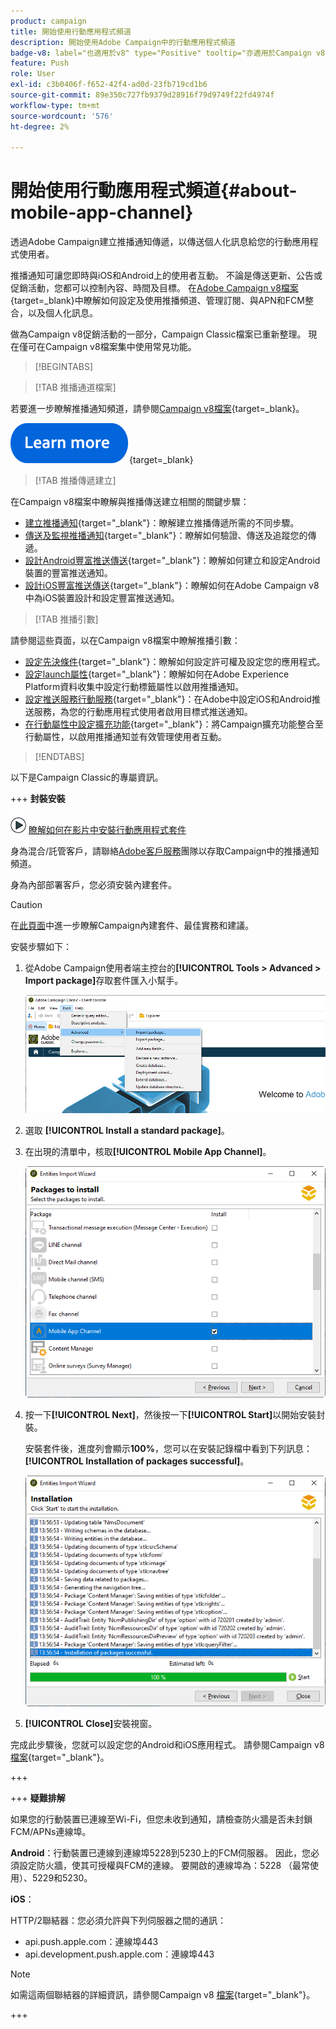 ```yaml
---
product: campaign
title: 開始使用行動應用程式頻道
description: 開始使用Adobe Campaign中的行動應用程式頻道
badge-v8: label="也適用於v8" type="Positive" tooltip="亦適用於Campaign v8"
feature: Push
role: User
exl-id: c3b0406f-f652-42f4-ad0d-23fb719cd1b6
source-git-commit: 89e350c727fb9379d28916f79d9749f22fd4974f
workflow-type: tm+mt
source-wordcount: '576'
ht-degree: 2%

---
```


# 開始使用行動應用程式頻道{#about-mobile-app-channel}

透過Adobe Campaign建立推播通知傳遞，以傳送個人化訊息給您的行動應用程式使用者。

推播通知可讓您即時與iOS和Android上的使用者互動。 不論是傳送更新、公告或促銷活動，您都可以控制內容、時間及目標。 在[Adobe Campaign v8檔案](https://experienceleague.adobe.com/zh-hant/docs/campaign/campaign-v8/send/emails/email){target=_blank}中瞭解如何設定及使用推播頻道、管理訂閱、與APN和FCM整合，以及個人化訊息。

做為Campaign v8促銷活動的一部分，Campaign Classic檔案已重新整理。 現在僅可在Campaign v8檔案集中使用常見功能。

>[!BEGINTABS]

>[!TAB 推播通道檔案]

若要進一步瞭解推播通知頻道，請參閱[Campaign v8檔案](https://experienceleague.adobe.com/docs/campaign/campaign-v8/send/push/push.html?lang=zh-Hant){target=_blank}。

[![影像](../../assets/do-not-localize/learn-more-button.svg)](https://experienceleague.adobe.com/docs/campaign/campaign-v8/send/push/push.html?lang=zh-Hant){target=_blank}


>[!TAB 推播傳遞建立]

在Campaign v8檔案中瞭解與推播傳送建立相關的關鍵步驟：

* [建立推播通知](https://experienceleague.adobe.com/docs/campaign/campaign-v8/send/push/push.html?lang=zh-Hant#push-create){target="_blank"}：瞭解建立推播傳遞所需的不同步驟。
* [傳送及監視推播通知](https://experienceleague.adobe.com/docs/campaign/campaign-v8/send/push/push.html?lang=zh-Hant#push-test){target="_blank"}：瞭解如何驗證、傳送及追蹤您的傳遞。
* [設計Android豐富推送傳送](https://experienceleague.adobe.com/docs/campaign/campaign-v8/send/push/rich-push/rich-push-android.html?lang=zh-Hant){target="_blank"}：瞭解如何建立和設定Android裝置的豐富推送通知。
* [設計iOS豐富推送傳送](https://experienceleague.adobe.com/docs/campaign/campaign-v8/send/push/rich-push/rich-push-ios.html?lang=zh-Hant){target="_blank"}：瞭解如何在Adobe Campaign v8中為iOS裝置設計和設定豐富推送通知。


>[!TAB 推播引數]

請參閱這些頁面，以在Campaign v8檔案中瞭解推播引數：

* [設定先決條件](https://experienceleague.adobe.com/docs/campaign/campaign-v8/send/push/push-settings.html?lang=zh-Hant#before-starting){target="_blank"}：瞭解如何設定許可權及設定您的應用程式。
* [設定launch屬性](https://experienceleague.adobe.com/docs/campaign/campaign-v8/send/push/push-settings.html?lang=zh-Hant#launch-property){target="_blank"}：瞭解如何在Adobe Experience Platform資料收集中設定行動標籤屬性以啟用推播通知。
* [設定推送服務行動服務](https://experienceleague.adobe.com/docs/campaign/campaign-v8/send/push/push-settings.html?lang=zh-Hant#push-service){target="_blank"}：在Adobe中設定iOS和Android推送服務，為您的行動應用程式使用者啟用目標式推送通知。
* [在行動屬性中設定擴充功能](https://experienceleague.adobe.com/docs/campaign/campaign-v8/send/push/push-settings.html?lang=zh-Hant#configure-extension){target="_blank"}：將Campaign擴充功能整合至行動屬性，以啟用推播通知並有效管理使用者互動。

>[!ENDTABS]


以下是Campaign Classic的專屬資訊。

+++ **封裝安裝**

![](assets/do-not-localize/how-to-video.png) [瞭解如何在影片中安裝行動應用程式套件](https://experienceleague.adobe.com/docs/campaign-classic-learn/tutorials/sending-messages/push-channel/installing-the-mobile-app-channel.html?lang=zh-Hant#sending-messages)

身為混合/託管客戶，請聯絡[Adobe客戶服務](https://helpx.adobe.com/tw/enterprise/admin-guide.html/enterprise/using/support-for-experience-cloud.ug.html)團隊以存取Campaign中的推播通知頻道。

身為內部部署客戶，您必須安裝內建套件。

>[!CAUTION]
>
>在[此頁面](../../installation/using/installing-campaign-standard-packages.md)中進一步瞭解Campaign內建套件、最佳實務和建議。

安裝步驟如下：

1. 從Adobe Campaign使用者端主控台的&#x200B;**[!UICONTROL Tools > Advanced > Import package]**&#x200B;存取套件匯入小幫手。

   ![](assets/package_ios.png)

1. 選取 **[!UICONTROL Install a standard package]**。

1. 在出現的清單中，核取&#x200B;**[!UICONTROL Mobile App Channel]**。

   ![](assets/package_ios_2.png)

1. 按一下&#x200B;**[!UICONTROL Next]**，然後按一下&#x200B;**[!UICONTROL Start]**&#x200B;以開始安裝封裝。

   安裝套件後，進度列會顯示&#x200B;**100%**，您可以在安裝記錄檔中看到下列訊息： **[!UICONTROL Installation of packages successful]**。

   ![](assets/package_ios_3.png)

1. **[!UICONTROL Close]**&#x200B;安裝視窗。

完成此步驟後，您就可以設定您的Android和iOS應用程式。 請參閱Campaign v8 [檔案](https://experienceleague.adobe.com/docs/campaign/campaign-v8/send/push/push.html?lang=zh-Hant){target="_blank"}。

+++

+++ **疑難排解**

如果您的行動裝置已連線至Wi-Fi，但您未收到通知，請檢查防火牆是否未封鎖FCM/APNs連線埠。

**Android**：行動裝置已連線到連線埠5228到5230上的FCM伺服器。 因此，您必須設定防火牆，使其可授權與FCM的連線。 要開啟的連線埠為：5228 （最常使用）、5229和5230。

**iOS**：

HTTP/2聯結器：您必須允許與下列伺服器之間的通訊：

* api.push.apple.com：連線埠443
* api.development.push.apple.com：連線埠443

>[!NOTE]
>
>如需這兩個聯結器的詳細資訊，請參閱Campaign v8 [檔案](https://experienceleague.adobe.com/docs/campaign/campaign-v8/send/push/push-settings.html?lang=zh-Hant){target="_blank"}。

+++
